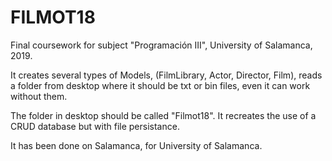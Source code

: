 # FILMOT18
Final coursework for subject "Programación III", University of Salamanca, 2019.

It creates several types of Models, (FilmLibrary, Actor, Director, Film), reads a folder from desktop where it should be txt or bin files, even it can work without them.

The folder in desktop should be called "Filmot18". It recreates the use of a CRUD database but with file persistance.

It has been done on Salamanca, for University of Salamanca.
